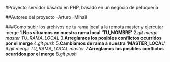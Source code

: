 #Proyecto servidor basado en PHP, basado en un negocio de peluquería

##Autores del proyecto
-Arturo
-Mihail

###Como subir los archivos de tu rama local a la remota master y ejercutar merge
1.**Nos situamos en nuestra rama local 'TU_NOMBRE'**
2.*git merge master TU_RAMA_LOCAL*
3.**Arreglamos los posibles conflictos ocurridos por el merge**
4.*git push*
5.**Cambiamos de rama a nuestra 'MASTER_LOCAL'**
6.*git merge TU_RAMA_LOCAL master*
7.**Arreglamos los posibles conflictos ocurridos por el merge**
8.*git push*